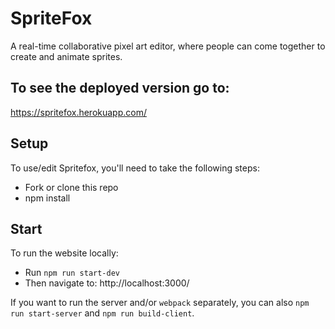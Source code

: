 # SpriteFox

A real-time collaborative pixel art editor, where people can come together to create and animate sprites.

## To see the deployed version go to:

https://spritefox.herokuapp.com/

## Setup

To use/edit Spritefox, you'll need to take the following steps:

* Fork or clone this repo
* npm install

## Start

To run the website locally:

* Run `npm run start-dev`
* Then navigate to:
  http://localhost:3000/

If you want to run the server and/or `webpack` separately, you can also
`npm run start-server` and `npm run build-client`.
